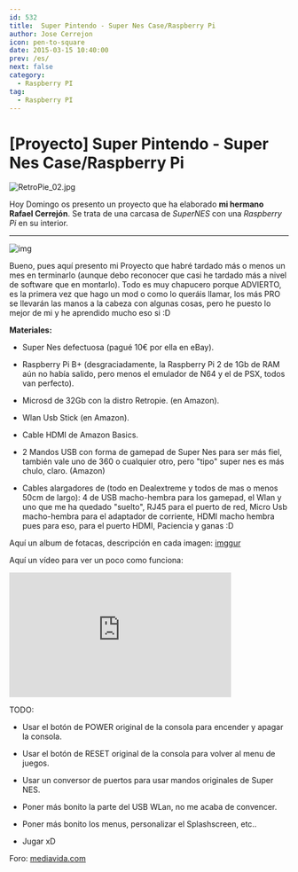 ```yaml
---
id: 532
title:  Super Pintendo - Super Nes Case/Raspberry Pi
author: Jose Cerrejon
icon: pen-to-square
date: 2015-03-15 10:40:00
prev: /es/
next: false
category:
  - Raspberry PI
tag:
  - Raspberry PI
---
```


# [Proyecto] Super Pintendo - Super Nes Case/Raspberry Pi

![RetroPie_02.jpg](/images/RetroPie_05.jpg)

Hoy Domingo os presento un proyecto que ha elaborado **mi hermano Rafael Cerrejón**. Se trata de una carcasa de *SuperNES* con una *Raspberry Pi* en su interior.

- - -
![img](http://blog.petrockblock.com/wp-content/uploads/2014/07/theming_system.jpg)

Bueno, pues aquí presento mi Proyecto que habré tardado más o menos un mes en terminarlo (aunque debo reconocer que casi he tardado más a nivel de software que en montarlo).
Todo es muy chapucero porque ADVIERTO, es la primera vez que hago un mod o como lo queráis llamar, los más PRO se llevarán las manos a la cabeza con algunas cosas, pero he puesto lo mejor de mi y he aprendido mucho eso si :D

**Materiales:**

- Super Nes defectuosa (pagué 10€ por ella en eBay).

- Raspberry Pi B+ (desgraciadamente, la Raspberry Pi 2 de 1Gb de RAM aún no había salido, pero menos el emulador de N64 y el de PSX, todos van perfecto).

- Microsd de 32Gb con la distro Retropie. (en Amazon).

- Wlan Usb Stick (en Amazon).

- Cable HDMI de Amazon Basics.

- 2 Mandos USB con forma de gamepad de Super Nes para ser más fiel, también vale uno de 360 o cualquier otro, pero "tipo" super nes es más chulo, claro. (Amazon)

- Cables alargadores de (todo en Dealextreme y todos de mas o menos 50cm de largo):
4 de USB macho-hembra para los gamepad, el Wlan y uno que me ha quedado "suelto", RJ45 para el puerto de red, Micro Usb macho-hembra para el adaptador de corriente, HDMI macho hembra pues para eso, para el puerto HDMI, Paciencia y ganas :D

Aquí un album de fotacas, descripción en cada imagen: [imggur](http://imgur.com/a/9IpZ7)

Aquí un vídeo para ver un poco como funciona:

<iframe width="400" height="225" src="https://www.youtube.com/embed/pDHATX6O21Q?rel=0" frameborder="0" allowfullscreen></iframe>

TODO:

- Usar el botón de POWER original de la consola para encender y apagar la consola.

- Usar el botón de RESET original de la consola para volver al menu de juegos.

- Usar un conversor de puertos para usar mandos originales de Super NES.

- Poner más bonito la parte del USB WLan, no me acaba de convencer.

- Poner más bonito los menus, personalizar el Splashscreen, etc..

- Jugar xD

Foro: [mediavida.com](http://www.mediavida.com/foro/hard-soft/proyecto-super-pintendo-super-nes-caseraspberry-pi-531787)